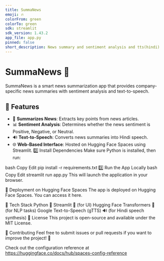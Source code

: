 ```yaml
---
title: SummaNews
emoji: 🔥
colorFrom: green
colorTo: green
sdk: streamlit
sdk_version: 1.43.2
app_file: app.py
pinned: false
short_description: News summary and sentiment analysis and tts(hindi)
---
```

# SummaNews 🚀

SummaNews is a smart news summarization app that provides company-specific news summaries with sentiment analysis and text-to-speech.

## 🚀 Features
- 📌 **Summarizes News**: Extracts key points from news articles.
- 📊 **Sentiment Analysis**: Determines whether the news sentiment is Positive, Negative, or Neutral.
- 🔊 **Text-to-Speech**: Converts news summaries into Hindi speech.
- 🌐 **Web-Based Interface**: Hosted on Hugging Face Spaces using Streamlit.
2️⃣ Install Dependencies
Make sure Python is installed, then run:

bash
Copy
Edit
pip install -r requirements.txt
3️⃣ Run the App Locally
bash
Copy
Edit
streamlit run app.py
This will launch the application in your browser.

🚀 Deployment on Hugging Face Spaces
The app is deployed on Hugging Face Spaces. You can access it here.

📌 Tech Stack
Python 🐍
Streamlit 🎨 (for UI)
Hugging Face Transformers 🤗 (for NLP tasks)
Google Text-to-Speech (gTTS) 🔊 (for Hindi speech synthesis)
📜 License
This project is open-source and available under the MIT License.

🤝 Contributing
Feel free to submit issues or pull requests if you want to improve the project! 🚀


Check out the configuration reference at https://huggingface.co/docs/hub/spaces-config-reference
